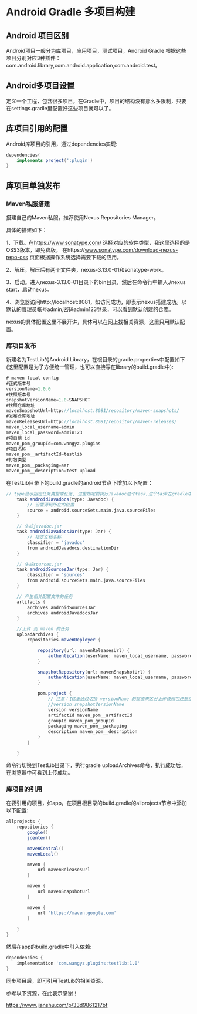 # Android Gradle 多项目构建

## Android 项目区别

Android项目一般分为库项目，应用项目，测试项目，Android Gradle 根据这些项目分别对应3种插件：com.android.library,com.android.application,com.android.test。

## Android多项目设置

定义一个工程，包含很多项目，在Gradle中，项目的结构没有那么多限制，只要在settings.gradle里配置好这些项目就可以了。

## 库项目引用的配置

Android库项目的引用，通过dependencies实现:

```gradle
dependencies{
    implements project(':plugin')
}
```

## 库项目单独发布

### Maven私服搭建

搭建自己的Maven私服，推荐使用Nexus Repositories Manager。

具体的搭建如下：

1、下载。在https://www.sonatype.com/ 选择对应的软件类型，我这里选择的是OSS3版本，即免费版。 在https://www.sonatype.com/download-nexus-repo-oss 页面根据操作系统选择需要下载的应用。

2、解压。解压后有两个文件夹，nexus-3.13.0-01和sonatype-work。

3、启动。进入nexus-3.13.0-01目录下的bin目录，然后在命令行中输入./nexus start，启动nexus。

4、浏览器访问http://localhost:8081，如访问成功，即表示nexus搭建成功。以默认的管理员帐号admin,密码admin123登录，可以看到默认创建的仓库。

nexus的具体配置这里不展开讲，具体可以在网上找相关资源，这里只用默认配置。

### 库项目发布

新建名为TestLib的Android Library，在根目录的gradle.properties中配置如下(这里配置是为了方便统一管理，也可以直接写在library的build.gradle中):

```gradle
# maven local config
#正式版本号
versionName=1.0.0
#快照版本号
snapshotVersionName=1.0-SNAPSHOT
#快照仓库地址
mavenSnapshotUrl=http://localhost:8081/repository/maven-snapshots/
#发布仓库地址
mavenReleasesUrl=http://localhost:8081/repository/maven-releases/
maven_local_username=admin
maven_local_password=admin123
#项目组 id
maven_pom_groupId=com.wangyz.plugins
#项目名称
maven_pom__artifactId=testlib
#打包类型
maven_pom__packaging=aar
maven_pom__description=test upload
```

在TestLib目录下的build.gradle的android节点下增加以下配置：

```gradle
// type显示指定任务类型或任务, 这里指定要执行Javadoc这个task,这个task在gradle中已经定义
    task androidJavadocs(type: Javadoc) {
        // 设置源码所在的位置
        source = android.sourceSets.main.java.sourceFiles
    }

    // 生成javadoc.jar
    task androidJavadocsJar(type: Jar) {
        // 指定文档名称
        classifier = 'javadoc'
        from androidJavadocs.destinationDir
    }

    // 生成sources.jar
    task androidSourcesJar(type: Jar) {
        classifier = 'sources'
        from android.sourceSets.main.java.sourceFiles
    }

    // 产生相关配置文件的任务
    artifacts {
        archives androidSourcesJar
        archives androidJavadocsJar
    }

    //上传 到 maven 的任务
    uploadArchives {
        repositories.mavenDeployer {

            repository(url: mavenReleasesUrl) {
                authentication(userName: maven_local_username, password: maven_local_password)
            }

            snapshotRepository(url: mavenSnapshotUrl) {
                authentication(userName: maven_local_username, password: maven_local_password)
            }

            pom.project {
                // 注意：【这里通过切换 versionName 的赋值来区分上传快照包还是正式包（snapshot 版本必须以 -SNAPSHOT 结尾）】
                //version snapshotVersionName
                version versionName
                artifactId maven_pom__artifactId
                groupId maven_pom_groupId
                packaging maven_pom__packaging
                description maven_pom__description
            }
        }

    }
```

命令行切换到TestLib目录下，执行gradle uploadArchives命令，执行成功后，在浏览器中可看到上传成功。

### 库项目的引用

在要引用的项目，如app，在项目根目录的build.gradle的allprojects节点中添加以下配置:

```gradle
allprojects {
    repositories {
        google()
        jcenter()

        mavenCentral()
        mavenLocal()

        maven {
            url mavenReleasesUrl
        }

        maven {
            url mavenSnapshotUrl
        }

        maven {
            url 'https://maven.google.com'
        }
        
    }
}
```

然后在app的build.gradle中引入依赖:

```gradle
dependencies {
    implementation 'com.wangyz.plugins:testlib:1.0'
}
```

同步项目后，即可引用TestLib的相关资源。

参考以下资源，在此表示感谢！

https://www.jianshu.com/p/33d9861217bf